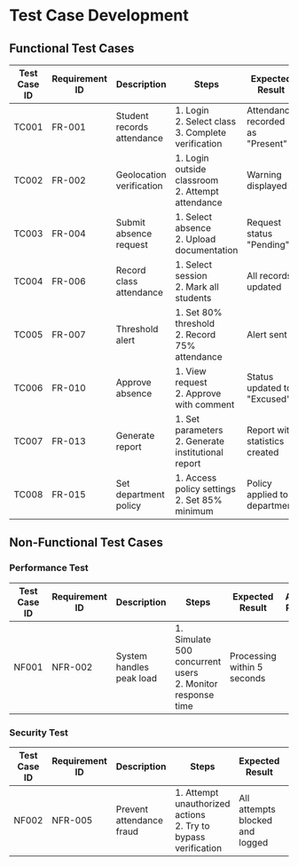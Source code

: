 # Test Case Development
## Functional Test Cases

| Test Case ID | Requirement ID | Description                 | Steps                                   | Expected Result                         | Actual Result | Status |
|-------------|---------------|-----------------------------|-----------------------------------------|-----------------------------------------|--------------|--------|
| TC001       | FR-001        | Student records attendance | 1. Login<br>2. Select class<br>3. Complete verification | Attendance recorded as "Present"        |              |        |
| TC002       | FR-002        | Geolocation verification   | 1. Login outside classroom<br>2. Attempt attendance | Warning displayed                        |              |        |
| TC003       | FR-004        | Submit absence request     | 1. Select absence<br>2. Upload documentation | Request status "Pending"                 |              |        |
| TC004       | FR-006        | Record class attendance    | 1. Select session<br>2. Mark all students | All records updated                      |              |        |
| TC005       | FR-007        | Threshold alert            | 1. Set 80% threshold<br>2. Record 75% attendance | Alert sent                              |              |        |
| TC006       | FR-010        | Approve absence            | 1. View request<br>2. Approve with comment | Status updated to "Excused"              |              |        |
| TC007       | FR-013        | Generate report            | 1. Set parameters<br>2. Generate institutional report | Report with statistics created          |              |        |
| TC008       | FR-015        | Set department policy      | 1. Access policy settings<br>2. Set 85% minimum | Policy applied to department             |              |        |


## Non-Functional Test Cases
### Performance Test
| Test Case ID | Requirement ID | Description               | Steps                                           | Expected Result              | Actual Result | Status |
|-------------|---------------|---------------------------|-------------------------------------------------|------------------------------|--------------|--------|
| NF001       | NFR-002       | System handles peak load  | 1. Simulate 500 concurrent users<br>2. Monitor response time | Processing within 5 seconds |              |        |

### Security Test


| Test Case ID | Requirement ID | Description               | Steps                                             | Expected Result                 | Actual Result | Status |
|-------------|---------------|---------------------------|---------------------------------------------------|---------------------------------|--------------|--------|
| NF002       | NFR-005       | Prevent attendance fraud  | 1. Attempt unauthorized actions<br>2. Try to bypass verification | All attempts blocked and logged |              |        |
